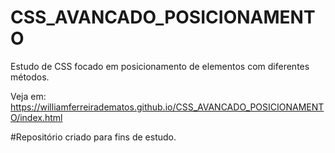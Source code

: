 # CSS_AVANCADO_POSICIONAMENTO
Estudo de CSS focado em posicionamento de elementos com diferentes métodos.

Veja em: https://williamferreiradematos.github.io/CSS_AVANCADO_POSICIONAMENTO/index.html


#Repositório criado para fins de estudo.
